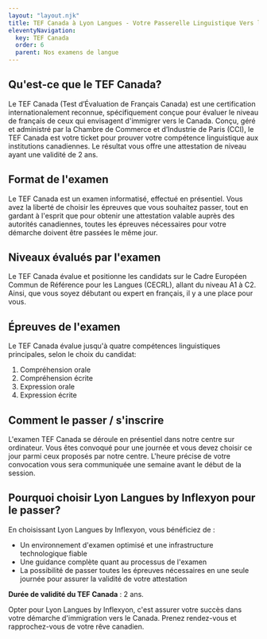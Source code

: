 ```yaml
---
layout: "layout.njk"
title: TEF Canada à Lyon Langues - Votre Passerelle Linguistique Vers le Canada
eleventyNavigation:
  key: TEF Canada
  order: 6
  parent: Nos examens de langue
---
```



## Qu'est-ce que le TEF Canada?

Le TEF Canada (Test d’Évaluation de Français Canada) est une certification internationalement reconnue, spécifiquement conçue pour évaluer le niveau de français de ceux qui envisagent d'immigrer vers le Canada. Conçu, géré et administré par la Chambre de Commerce et d’Industrie de Paris (CCI), le TEF Canada est votre ticket pour prouver votre compétence linguistique aux institutions canadiennes. Le résultat vous offre une attestation de niveau ayant une validité de 2 ans.

## Format de l'examen

Le TEF Canada est un examen informatisé, effectué en présentiel. Vous avez la liberté de choisir les épreuves que vous souhaitez passer, tout en gardant à l'esprit que pour obtenir une attestation valable auprès des autorités canadiennes, toutes les épreuves nécessaires pour votre démarche doivent être passées le même jour.

## Niveaux évalués par l'examen

Le TEF Canada évalue et positionne les candidats sur le Cadre Européen Commun de Référence pour les Langues (CECRL), allant du niveau A1 à C2. Ainsi, que vous soyez débutant ou expert en français, il y a une place pour vous.

## Épreuves de l'examen

Le TEF Canada évalue jusqu'à quatre compétences linguistiques principales, selon le choix du candidat:

1. Compréhension orale
2. Compréhension écrite
3. Expression orale
4. Expression écrite

## Comment le passer / s'inscrire

L'examen TEF Canada se déroule en présentiel dans notre centre sur ordinateur. Vous êtes convoqué pour une journée et vous devez choisir ce jour parmi ceux proposés par notre centre. L'heure précise de votre convocation vous sera communiquée une semaine avant le début de la session.

## Pourquoi choisir Lyon Langues by Inflexyon pour le passer?

En choisissant Lyon Langues by Inflexyon, vous bénéficiez de :

- Un environnement d'examen optimisé et une infrastructure technologique fiable
- Une guidance complète quant au processus de l'examen
- La possibilité de passer toutes les épreuves nécessaires en une seule journée pour assurer la validité de votre attestation

**Durée de validité du TEF Canada** : 2 ans.

Opter pour Lyon Langues by Inflexyon, c'est assurer votre succès dans votre démarche d'immigration vers le Canada. Prenez rendez-vous et rapprochez-vous de votre rêve canadien.